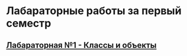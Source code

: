 # Лабараторные работы за первый семестр

## [Лабараторная №1 - Классы и объекты](https://github.com/GyanPosling/labs_second_course/tree/main/labs_1_sem/lab1)